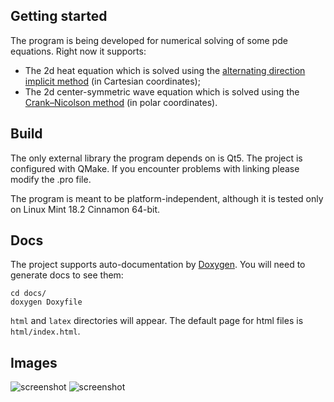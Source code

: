 ## Getting started
The program is being developed for numerical solving of some pde equations. Right now it supports:
- The 2d heat equation which is solved using the [alternating direction implicit method](https://en.wikipedia.org/wiki/Alternating_direction_implicit_method#cite_ref-2) (in Cartesian coordinates);
- The 2d center-symmetric wave equation which is solved using the [Crank–Nicolson method](https://en.wikipedia.org/wiki/Crank%E2%80%93Nicolson_method) (in polar coordinates).

## Build
The only external library the program depends on is Qt5.
The project is configured with QMake. If you encounter problems with linking please modify the .pro file.

The program is meant to be platform-independent, although it is tested only on Linux Mint 18.2 Cinnamon 64-bit.

## Docs
The project supports auto-documentation by [Doxygen](http://www.stack.nl/~dimitri/doxygen/). You will need to generate docs to see them:
```shell
cd docs/ 
doxygen Doxyfile
```
`html` and `latex` directories will appear. The default page for html files is `html/index.html`.

## Images
![screenshot](https://github.com/oyyablokov/pde_numeric_solver/blob/master/images/heat_equation1.png)
![screenshot](https://github.com/oyyablokov/pde_numeric_solver/blob/master/images/wave_equation1.png)
